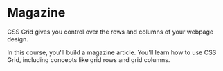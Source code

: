 <h1>Magazine</h1>

<p>CSS Grid gives you control over the rows and columns of your webpage design.</p>

<p>In this course, you'll build a magazine article. You'll learn how to use CSS Grid, including concepts like grid rows and grid columns.</p>